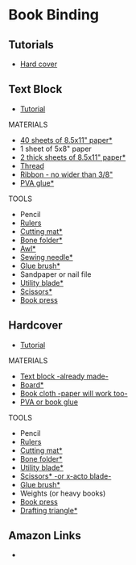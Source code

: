 # Book Binding

## Tutorials

* [Hard cover](https://www.youtube.com/watch?v=Av_rU-yOPd4)

## Text Block

* [Tutorial](https://www.youtube.com/watch?v=XGQ5P8QVHSg)

MATERIALS

* [40 sheets of 8.5x11" paper*](https://amzn.to/2LDAs98)
* 1 sheet of 5x8" paper
* [2 thick sheets of 8.5x11" paper*](https://amzn.to/2J9pyJP)
* [Thread](https://amzn.to/2kvjnle)
* [Ribbon - no wider than 3/8"](https://amzn.to/2L36zh3)
* [PVA glue*](https://amzn.to/2IRbRzL)

TOOLS

* Pencil
* [Rulers](http://bit.ly/MyRulers)
* [Cutting mat*](https://amzn.to/2I4fhPn)
* [Bone folder*](https://amzn.to/2rxiSv3)
* [Awl*](https://amzn.to/2rx5l6v)
* [Sewing needle*](https://amzn.to/2I7fv8t)
* [Glue brush*](https://amzn.to/2IrGNpm)
* Sandpaper or nail file
* [Utility blade*](http://amzn.to/2G8iUlB)
* [Scissors*](https://amzn.to/2IpB7w5)
* [Book press](http://bit.ly/PressTips)

## Hardcover

* [Tutorial](https://www.youtube.com/watch?v=Av_rU-yOPd4)


MATERIALS

* [Text block -already made-](http://bit.ly/TextBlock)
* [Board*](https://amzn.to/2rwzAKb)
* [Book cloth -paper will work too-](http://bit.ly/VBU6pI)
* [PVA or book glue](http://bit.ly/BookGlue)

TOOLS

* Pencil
* [Rulers](http://bit.ly/MyRulers)
* [Cutting mat*](https://amzn.to/2I4fhPn)
* [Bone folder*](https://amzn.to/2rxiSv3)
* [Utility blade*](http://amzn.to/2G8iUlB)
* [Scissors* -or x-acto blade-](https://amzn.to/2IpB7w5)
* [Glue brush*](https://amzn.to/2IrGNpm)
* Weights (or heavy books)
* [Book press](http://bit.ly/PressTips)
* [Drafting triangle*](https://amzn.to/2rxMqrw)

## Amazon Links

* [](https://www.amazon.de/gp/product/B077TNJ3T3/ref=ppx_yo_dt_b_asin_title_o03_s03?ie=UTF8&psc=1)
